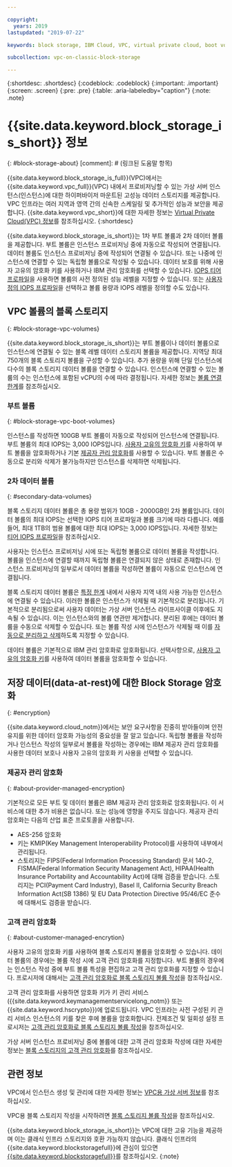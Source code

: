 ```yaml
---

copyright:
  years: 2019
lastupdated: "2019-07-22"

keywords: block storage, IBM Cloud, VPC, virtual private cloud, boot volume, data volume, volume, data storage, virtual server instance, instance, IOPS, HPCS, Key Protect

subcollection: vpc-on-classic-block-storage

---
```

{:shortdesc: .shortdesc}
{:codeblock: .codeblock}
{:important: .important}
{:screen: .screen}
{:pre: .pre}
{:table: .aria-labeledby="caption"}
{:note: .note}

# {{site.data.keyword.block_storage_is_short}} 정보
{: #block-storage-about}
[comment]: # (링크된 도움말 항목)

{{site.data.keyword.block_storage_is_full}}(VPC)에서는 {{site.data.keyword.vpc_full}}(VPC) 내에서 프로비저닝할 수 있는 가상 서버 인스턴스(인스턴스)에 대한 하이퍼바이저 마운트된 고성능 데이터 스토리지를 제공합니다. VPC 인프라는 여러 지역과 영역 간의 신속한 스케일링 및 추가적인 성능과 보안을 제공합니다. {{site.data.keyword.vpc_short}}에 대한 자세한 정보는 [Virtual Private Cloud(VPC) 정보](/docs/vpc-on-classic?topic=vpc-on-classic-about)를 참조하십시오.
{:shortdesc}

{{site.data.keyword.block_storage_is_short}}는 1차  부트 볼륨과 2차 데이터 볼륨을 제공합니다. 부트 볼륨은 인스턴스 프로비저닝 중에 자동으로 작성되어 연결됩니다. 데이터 볼륨도 인스턴스 프로비저닝 중에 작성되어 연결될 수 있습니다. 또는 나중에 인스턴스에 연결할 수 있는 독립형 볼륨으로 작성될 수 있습니다. 데이터 보호를 위해 사용자 고유의 암호화 키를 사용하거나 IBM 관리 암호화를 선택할 수 있습니다. [IOPS 티어 프로파일](/docs/vpc-on-classic-block-storage?topic=vpc-on-classic-block-storage-block-storage-profiles#tiers)을 사용하면 볼륨의 사전 정의된 성능 레벨을 지정할 수 있습니다. 또는 [사용자 정의 IOPS 프로파일](/docs/vpc-on-classic-block-storage?topic=vpc-on-classic-block-storage-block-storage-profiles#custom)을 선택하고 볼륨 용량과 IOPS 레벨을 정의할 수도 있습니다.

## VPC 볼륨의 블록 스토리지
{: #block-storage-vpc-volumes}

{{site.data.keyword.block_storage_is_short}}는 부트 볼륨이나 데이터 볼륨으로 인스턴스에 연결될 수 있는 블록 레벨 데이터 스토리지 볼륨을 제공합니다. 지역당 최대 750개의 블록 스토리지 볼륨을 구성할 수 있습니다. 추가 용량을 위해 단일 인스턴스에 다수의 블록 스토리지 데이터 볼륨을 연결할 수 있습니다. 인스턴스에 연결할 수 있는 볼륨의 수는 인스턴스에 포함된 vCPU의 수에 따라 결정됩니다. 자세한 정보는 [볼륨 연결 한계](/docs/vpc-on-classic-block-storage?topic=vpc-on-classic-block-storage-attaching-block-storage#vol-attach-limits)를 참조하십시오.

### 부트 볼륨
{: #block-storage-vpc-boot-volumes}

인스턴스를 작성하면 100GB 부트 볼륨이 자동으로 작성되어 인스턴스에 연결됩니다. 부트 볼륨의 최대 IOPS는 3,000 IOPS입니다. [사용자 고유의 암호화 키](#about-customer-managed-encrytion)를 사용하여 부트 볼륨을 암호화하거나 기본 [제공자 관리 암호화](#about-provider-managed-encryption)를 사용할 수 있습니다. 부트 볼륨은 수동으로 분리와 삭제가 불가능하지만 인스턴스를 삭제하면 삭제됩니다.

### 2차 데이터 볼륨
{: #secondary-data-volumes}

블록 스토리지 데이터 볼륨은 총 용량 범위가 10GB - 2000GB인 2차 볼륨입니다. 데이터 볼륨의 최대 IOPS는 선택한 IOPS 티어 프로파일과 볼륨 크기에 따라 다릅니다. 예를 들어, 최대 1TB의 범용 볼륨에 대한 최대 IOPS는 3,000 IOPS입니다. 자세한 정보는 [티어 IOPS 프로파일](/docs/vpc-on-classic-block-storage?topic=vpc-on-classic-block-storage-block-storage-profiles#tiers)을 참조하십시오.

사용자는 인스턴스 프로비저닝 시에 또는 독립형 볼륨으로 데이터 볼륨을 작성합니다. 볼륨을 인스턴스에 연결할 때까지 독립형 볼륨은 연결되지 않은 상태로 존재합니다. 인스턴스 프로비저닝의 일부로서 데이터 볼륨을 작성하면 볼륨이 자동으로 인스턴스에 연결됩니다.  

블록 스토리지 데이터 볼륨은 [특정 한계](/docs/vpc-on-classic-block-storage?topic=vpc-on-classic-block-storage-attaching-block-storage#vol-attach-limits) 내에서 사용자 지역 내의 사용 가능한 인스턴스에 연결될 수 있습니다. 이러한 볼륨은 인스턴스가 삭제될 때 기본적으로 분리됩니다. 기본적으로 분리됨으로써 사용자 데이터는 가상 서버 인스턴스 라이프사이클 이후에도 지속될 수 있습니다. 이는 인스턴스와의 볼륨 연관만 제거합니다. 분리된 후에는 데이터 볼륨을 수동으로 삭제할 수 있습니다. 또는 볼륨 작성 시에 인스턴스가 삭제될 때 이를 [자동으로 분리하고 삭제](/docs/vpc-on-classic-block-storage?topic=vpc-on-classic-block-storage-managing-block-storage#auto-delete)하도록 지정할 수 있습니다.

데이터 볼륨은 기본적으로 IBM 관리 암호화로 암호화됩니다. 선택사항으로, [사용자 고유의 암호화 키](#about-customer-managed-encrytion)를 사용하여 데이터 볼륨을 암호화할 수 있습니다.

## 저장 데이터(data-at-rest)에 대한 Block Storage 암호화
{: #encryption}

{{site.data.keyword.cloud_notm}}에서는 보안 요구사항을 진중히 받아들이며 안전 유지를 위한 데이터 암호화 가능성의 중요성을 잘 알고 있습니다. 독립형 볼륨을 작성하거나 인스턴스 작성의 일부로서 볼륨을 작성하는 경우에는 IBM 제공자 관리 암호화를 사용한 데이터 보호나 사용자 고유의 암호화 키 사용을 선택할 수 있습니다.  

### 제공자 관리 암호화
{: #about-provider-managed-encryption}

기본적으로 모든 부트 및 데이터 볼륨은 IBM 제공자 관리 암호화로 암호화됩니다. 이 서비스에 대한 추가 비용은 없습니다. 또는 성능에 영향을 주지도 않습니다. 제공자 관리 암호화는 다음의 산업 표준 프로토콜을 사용합니다.

* AES-256 암호화
* 키는 KMIP(Key Management Interoperability Protocol)를 사용하여 내부에서 관리됩니다.
* 스토리지는 FIPS(Federal Information Processing Standard) 문서 140-2, FISMA(Federal Information Security Management Act), HIPAA(Health Insurance Portability and Accountability Act)에 대해 검증을 받습니다. 스토리지는 PCI(Payment Card Industry), Basel II, California Security Breach Information Act(SB 1386) 및 EU Data Protection Directive 95/46/EC 준수에 대해서도 검증을 받습니다.

### 고객 관리 암호화
{: #about-customer-managed-encrytion}

사용자 고유의 암호화 키를 사용하여 블록 스토리지 볼륨을 암호화할 수 있습니다. 데이터 볼륨의 경우에는 볼륨 작성 시에 고객 관리 암호화를 지정합니다. 부트 볼륨의 경우에는 인스턴스 작성 중에 부트 볼륨 특성을 편집하고 고객 관리 암호화를 지정할 수 있습니다. 프로시저에 대해서는 [고객 관리 암호화로 블록 스토리지 볼륨 작성](/docs/vpc-on-classic-block-storage?topic=vpc-on-classic-block-storage-block-storage-encryption)을 참조하십시오.

고객 관리 암호화를 사용하면 암호화 키가 키 관리 서비스({{site.data.keyword.keymanagementservicelong_notm}} 또는 {{site.data.keyword.hscrypto}})에 업로드됩니다. VPC 인프라는 사전 구성된 키 관리 서비스 인스턴스의 키를 찾은 후에 볼륨을 암호화합니다. 전제조건 및 일회성 설정 프로시저는 [고객 관리 암호화로 블록 스토리지 볼륨 작성](/docs/vpc-on-classic-block-storage?topic=vpc-on-classic-block-storage-block-storage-encryption)을 참조하십시오.

가상 서버 인스턴스 프로비저닝 중에 볼륨에 대한 고객 관리 암호화 작성에 대한 자세한 정보는 [블록 스토리지의 고객 관리 암호화](/docs/vpc-on-classic-vsi?topic=vpc-on-classic-vsi-storage#customer-managed-encryption-keys)를 참조하십시오.

## 관련 정보

VPC에서 인스턴스 생성 및 관리에 대한 자세한 정보는 [VPC용 가상 서버 정보](/docs/vpc-on-classic-vsi?topic=vpc-on-classic-vsi-virtual-private-cloud#virtual-private-cloud)를 참조하십시오.

VPC용 블록 스토리지 작성을 시작하려면 [블록 스토리지 볼륨 작성](/docs/vpc-on-classic-block-storage?topic=vpc-on-classic-block-storage-creating-block-storage#creating-block-storage)을 참조하십시오.

{{site.data.keyword.block_storage_is_short}}는 VPC에 대한 고유 기능을 제공하며 이는 클래식 인프라 스토리지와 호환 가능하지 않습니다. 클래식 인프라의 {{site.data.keyword.blockstoragefull}}에 관심이 있으면 [{{site.data.keyword.blockstoragefull}}](/docs/infrastructure/BlockStorage?topic=BlockStorage-About)를 참조하십시오.
{:note}
